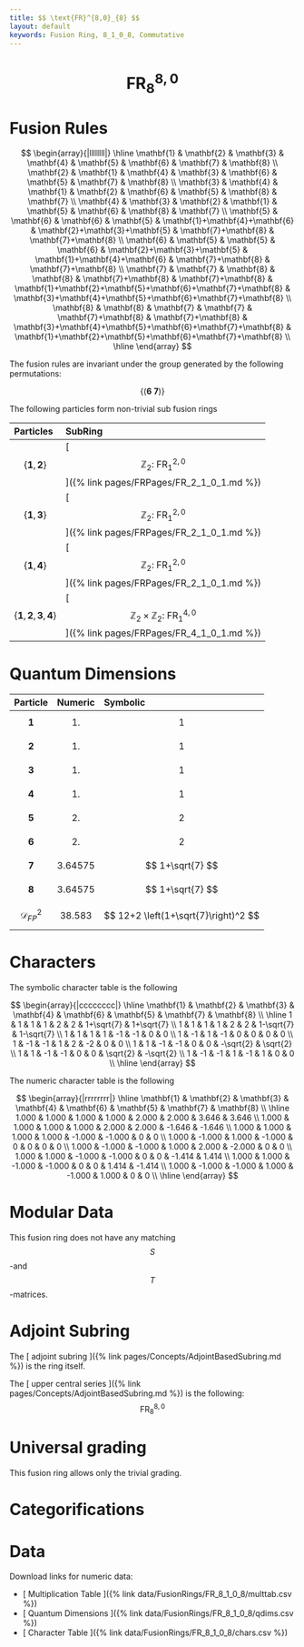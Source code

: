 ```yaml
---
title: $$ \text{FR}^{8,0}_{8} $$
layout: default
keywords: Fusion Ring, 8_1_0_8, Commutative
---
```

# $$ \text{FR}^{8,0}_{8} $$


# Fusion Rules

$$
\begin{array}{|llllllll|}
\hline
 \mathbf{1} & \mathbf{2} & \mathbf{3} & \mathbf{4} & \mathbf{5} & \mathbf{6} & \mathbf{7} & \mathbf{8} \\
 \mathbf{2} & \mathbf{1} & \mathbf{4} & \mathbf{3} & \mathbf{6} & \mathbf{5} & \mathbf{7} & \mathbf{8} \\
 \mathbf{3} & \mathbf{4} & \mathbf{1} & \mathbf{2} & \mathbf{6} & \mathbf{5} & \mathbf{8} & \mathbf{7} \\
 \mathbf{4} & \mathbf{3} & \mathbf{2} & \mathbf{1} & \mathbf{5} & \mathbf{6} & \mathbf{8} & \mathbf{7} \\
 \mathbf{5} & \mathbf{6} & \mathbf{6} & \mathbf{5} & \mathbf{1}+\mathbf{4}+\mathbf{6} & \mathbf{2}+\mathbf{3}+\mathbf{5} & \mathbf{7}+\mathbf{8} & \mathbf{7}+\mathbf{8} \\
 \mathbf{6} & \mathbf{5} & \mathbf{5} & \mathbf{6} & \mathbf{2}+\mathbf{3}+\mathbf{5} & \mathbf{1}+\mathbf{4}+\mathbf{6} & \mathbf{7}+\mathbf{8} & \mathbf{7}+\mathbf{8} \\
 \mathbf{7} & \mathbf{7} & \mathbf{8} & \mathbf{8} & \mathbf{7}+\mathbf{8} & \mathbf{7}+\mathbf{8} & \mathbf{1}+\mathbf{2}+\mathbf{5}+\mathbf{6}+\mathbf{7}+\mathbf{8} & \mathbf{3}+\mathbf{4}+\mathbf{5}+\mathbf{6}+\mathbf{7}+\mathbf{8} \\
 \mathbf{8} & \mathbf{8} & \mathbf{7} & \mathbf{7} & \mathbf{7}+\mathbf{8} & \mathbf{7}+\mathbf{8} & \mathbf{3}+\mathbf{4}+\mathbf{5}+\mathbf{6}+\mathbf{7}+\mathbf{8} & \mathbf{1}+\mathbf{2}+\mathbf{5}+\mathbf{6}+\mathbf{7}+\mathbf{8} \\
\hline
\end{array}
$$


The fusion rules are invariant under the group generated by the following permutations:

$$ \left\{(\mathbf{6} \ \mathbf{7})\right\} $$


The following particles form non-trivial sub fusion rings

| Particles | SubRing |
| :------ | :------ |
| $$ \{\mathbf{1},\mathbf{2}\} $$ | [ $$ \mathbb{Z}_2:\ \text{FR}^{2,0}_{1} $$ ]({% link pages/FRPages/FR_2_1_0_1.md %}) |
| $$ \{\mathbf{1},\mathbf{3}\} $$ | [ $$ \mathbb{Z}_2:\ \text{FR}^{2,0}_{1} $$ ]({% link pages/FRPages/FR_2_1_0_1.md %}) |
| $$ \{\mathbf{1},\mathbf{4}\} $$ | [ $$ \mathbb{Z}_2:\ \text{FR}^{2,0}_{1} $$ ]({% link pages/FRPages/FR_2_1_0_1.md %}) |
| $$ \{\mathbf{1},\mathbf{2},\mathbf{3},\mathbf{4}\} $$ | [ $$ \mathbb{Z}_2\times \mathbb{Z}_2:\ \text{FR}^{4,0}_{1} $$ ]({% link pages/FRPages/FR_4_1_0_1.md %}) |


# Quantum Dimensions

| Particle | Numeric | Symbolic |
| :------ | :------ | :------ |
| $$ \mathbf{1} $$ | $$ 1. $$ | $$ 1 $$ |
| $$ \mathbf{2} $$ | $$ 1. $$ | $$ 1 $$ |
| $$ \mathbf{3} $$ | $$ 1. $$ | $$ 1 $$ |
| $$ \mathbf{4} $$ | $$ 1. $$ | $$ 1 $$ |
| $$ \mathbf{5} $$ | $$ 2. $$ | $$ 2 $$ |
| $$ \mathbf{6} $$ | $$ 2. $$ | $$ 2 $$ |
| $$ \mathbf{7} $$ | $$ 3.64575 $$ | $$ 1+\sqrt{7} $$ |
| $$ \mathbf{8} $$ | $$ 3.64575 $$ | $$ 1+\sqrt{7} $$ |
| $$ \mathcal{D}_{FP}^2 $$ | $$ 38.583 $$ | $$ 12+2 \left(1+\sqrt{7}\right)^2 $$ |

# Characters

The symbolic character table is the following

$$
\begin{array}{|cccccccc|}
\hline
 \mathbf{1} & \mathbf{2} & \mathbf{3} & \mathbf{4} & \mathbf{6} & \mathbf{5} & \mathbf{7} & \mathbf{8} \\
\hline
 1 & 1 & 1 & 1 & 2 & 2 & 1+\sqrt{7} & 1+\sqrt{7} \\
 1 & 1 & 1 & 1 & 2 & 2 & 1-\sqrt{7} & 1-\sqrt{7} \\
 1 & 1 & 1 & 1 & -1 & -1 & 0 & 0 \\
 1 & -1 & 1 & -1 & 0 & 0 & 0 & 0 \\
 1 & -1 & -1 & 1 & 2 & -2 & 0 & 0 \\
 1 & 1 & -1 & -1 & 0 & 0 & -\sqrt{2} & \sqrt{2} \\
 1 & 1 & -1 & -1 & 0 & 0 & \sqrt{2} & -\sqrt{2} \\
 1 & -1 & -1 & 1 & -1 & 1 & 0 & 0 \\
\hline
\end{array}
$$

The numeric character table is the following

$$
\begin{array}{|rrrrrrrr|}
\hline
 \mathbf{1} & \mathbf{2} & \mathbf{3} & \mathbf{4} & \mathbf{6} & \mathbf{5} & \mathbf{7} & \mathbf{8} \\
\hline
 1.000 & 1.000 & 1.000 & 1.000 & 2.000 & 2.000 & 3.646 & 3.646 \\
 1.000 & 1.000 & 1.000 & 1.000 & 2.000 & 2.000 & -1.646 & -1.646 \\
 1.000 & 1.000 & 1.000 & 1.000 & -1.000 & -1.000 & 0 & 0 \\
 1.000 & -1.000 & 1.000 & -1.000 & 0 & 0 & 0 & 0 \\
 1.000 & -1.000 & -1.000 & 1.000 & 2.000 & -2.000 & 0 & 0 \\
 1.000 & 1.000 & -1.000 & -1.000 & 0 & 0 & -1.414 & 1.414 \\
 1.000 & 1.000 & -1.000 & -1.000 & 0 & 0 & 1.414 & -1.414 \\
 1.000 & -1.000 & -1.000 & 1.000 & -1.000 & 1.000 & 0 & 0 \\
\hline
\end{array}
$$

# Modular Data

This fusion ring does not have any matching $$ S $$-and $$ T $$-matrices.

# Adjoint Subring

The [ adjoint subring ]({% link pages/Concepts/AdjointBasedSubring.md %}) is the ring itself.

The [ upper central series ]({% link pages/Concepts/AdjointBasedSubring.md %}) is the following:
$$ \text{FR}^{8,0}_{8} $$

# Universal grading

This fusion ring allows only the trivial grading.

# Categorifications



# Data

Download links for numeric data:

* [ Multiplication Table ]({% link data/FusionRings/FR_8_1_0_8/multtab.csv %})
* [ Quantum Dimensions ]({% link data/FusionRings/FR_8_1_0_8/qdims.csv %})
* [ Character Table ]({% link data/FusionRings/FR_8_1_0_8/chars.csv %})